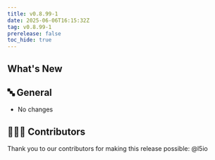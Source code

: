 ```yaml
---
title: v0.8.99-1
date: 2025-06-06T16:15:32Z
tag: v0.8.99-1
prerelease: false
toc_hide: true
---
```


## What's New
## 🔤 General
* No changes

## 👨🏽‍💻 Contributors

Thank you to our contributors for making this release possible:
@l5io
